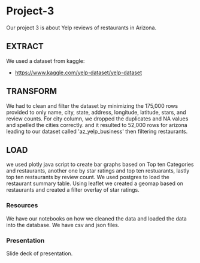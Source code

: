 # Project-3
Our project 3 is about Yelp reviews of restaurants in Arizona. 
## EXTRACT
We used a dataset from kaggle:
* https://www.kaggle.com/yelp-dataset/yelp-dataset

## TRANSFORM
We had to clean and filter the dataset by minimizing the 175,000 rows provided to only name, city, state, address, longitude, latitude, stars, and review counts.
For city column, we dropped the duplicates and NA values and spelled the cities correctly. and it resulted to 52,000 rows for arizona leading to our dataset called 'az_yelp_business' then filtering restaurants.

## LOAD
we used plotly java script to create bar graphs based on Top ten Categories and restaurants, another one by star ratings and top ten restuarants, lastly top ten restaurants by review count. We used postgres to load the restaurant summary table. 
Using leaflet we created a geomap based on restaurants and created a filter overlay of star ratings.

### Resources
We have our notebooks on how we cleaned the data and loaded the data into the database. We have csv and json files.


### Presentation
Slide deck of presentation.
